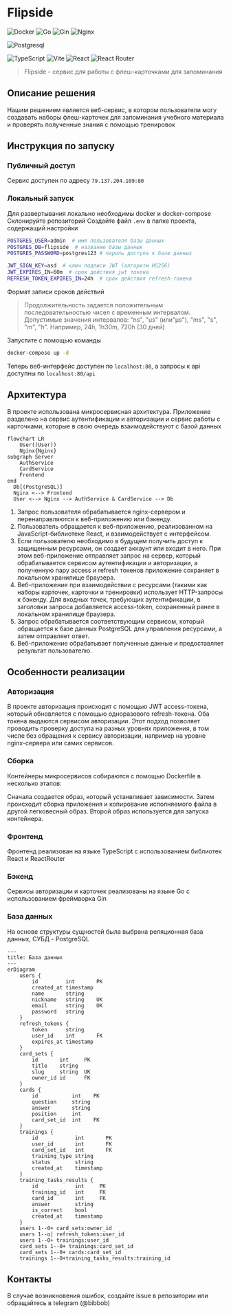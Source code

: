 # Flipside

![Docker](https://img.shields.io/badge/docker-%230db7ed.svg?style=for-the-badge&logo=docker&logoColor=white) ![Go](https://img.shields.io/badge/go-%2300ADD8.svg?style=for-the-badge&logo=go&logoColor=white) ![Gin](https://img.shields.io/badge/gin-%23008ECF.svg?style=for-the-badge&logo=gin&logoColor=white) ![Nginx](https://img.shields.io/badge/nginx-%23009639.svg?style=for-the-badge&logo=nginx&logoColor=white)

![Postgresql](https://img.shields.io/badge/postgresql-%23316192.svg?style=for-the-badge&logo=postgresql&logoColor=white)

![TypeScript](https://img.shields.io/badge/typescript-%23007ACC.svg?style=for-the-badge&logo=typescript&logoColor=white) ![Vite](https://img.shields.io/badge/vite-%23646CFF.svg?style=for-the-badge&logo=vite&logoColor=white) ![React](https://img.shields.io/badge/react-%2320232a.svg?style=for-the-badge&logo=react&logoColor=%2361DAFB) ![React Router](https://img.shields.io/badge/React_Router-CA4245?style=for-the-badge&logo=react-router&logoColor=white)

> Flipside - сервис для работы с флеш-карточками для запоминания

## Описание решения

Нашим решением является веб-сервис, в котором пользователи могу создавать наборы флеш-карточек для запоминания учебного
материала и проверять полученные знания с помощью тренировок

## Инструкция по запуску

### Публичный доступ

Сервис доступен по адресу `79.137.204.109:80`

### Локальный запуск

Для развертывания локально необходимы docker и docker-compose
Склонируйте репозиторий
Создайте файл `.env` в папке проекта, содержащий настройки

```bash
POSTGRES_USER=admin  # имя пользователя базы данных
POSTGRES_DB=flipside  # название базы данных
POSTGRES_PASSWORD=postgres123 # пароль доступа к базе данных

JWT_SIGN_KEY=asd  # ключ подписи JWT (алгоритм HS256)
JWT_EXPIRES_IN=60m  # срок действия jwt токена
REFRESH_TOKEN_EXPIRES_IN=24h  # срок действия refresh-токена
```

Формат записи сроков действий

> Продолжительность задается положительным последовательностью чисел с временным интервалом. Допустимые значения
> интервалов: "ns", "us" (или"µs"), "ms", "s", "m", "h". Например, 24h, 1h30m, 720h (30 дней)

Запустите с помощью команды

```bash
docker-compose up -d
```

Теперь веб-интерфейс доступен по `localhost:80`, а запросы к api доступны по `localhost:80/api`

## Архитектура

В проекте использована микросервисная архитектура. Приложение разделено на сервис аутентификации и авторизации и сервис
работы с карточками, которые в свою очередь взаимодействуют с базой данных

```mermaid
flowchart LR
	User((User))
	Nginx{Nginx}
subgraph Server
	AuthService
	CardService
	Frontend
end
  Db[(PostgreSQL)]
  Nginx <--> Frontend
  User <--> Nginx --> AuthService & CardService --> Db
```

1. Запрос пользователя обрабатывается nginx-сервером и перенаправляются к веб-приложению или бэкенду.
2. Пользователь обращается к веб-приложению, реализованном на JavaScript-библиотеке React, и взаимодействует с
   интерфейсом.
3. Если пользователю необходимо в будущем получить доступ к защищенным ресурсами, он создает аккаунт или входит в него.
   При этом веб-приложение отправляет запрос на сервер, который обрабатывается сервисом аутентификации и авторизации, а
   полученную пару access и refresh токенов приложение сохраняет в локальном хранилище браузера.
4. Веб-приложение при взаимодействии с ресурсами (такими как наборы карточек, карточки и тренировки) использует
   HTTP-запросы к бэкенду. Для входных точек, требующих аутентификации, в заголовки запроса добавляется access-token,
   сохраненный ранее в локальном хранилище браузера.
5. Запрос обрабатывается соответствующим сервисом, который обращается к базе данных PostgreSQL для управления ресурсами,
   а затем отправляет ответ.
6. Веб-приложение обрабатывает полученные данные и предоставляет результат пользователю.

## Особенности реализации

### Авторизация

В проекте авторизация происходит с помощью JWT access-токена, который обновляется с помощью одноразового refresh-токена.
Оба токена выдаются сервисом авторизации. Этот подход позволяет проводить проверку доступа на разных уровнях приложения,
в том числе без обращения к сервису авторизации, например на уровне nginx-сервера или самих сервисов.

### Сборка
Контейнеры микросервисов собираются с помощью Dockerfile в несколько этапов:

Сначала создается образ, который устанвливает зависимости.
Затем происходит сборка приложения и копирование исполняемого файла в другой легковесный образ.
Второй образ используется для запуска контейнера.

### Фронтенд

Фронтенд реализован на языке TypeScript с использованием библиотек React и ReactRouter

### Бэкенд

Сервисы авторизации и карточек реализованы на языке Go с использованием фреймворка Gin

### База данных

На основе структуры сущностей была выбрана реляционная база данных, СУБД - PostgreSQL

```mermaid
---
title: База данных
---
erDiagram
    users {
        id         int       PK
        created_at timestamp
        name       string
        nickname   string    UK
        email      string    UK
        password   string       
    }
    refresh_tokens {
        token      string
        user_id    int       FK
        expires_at timestamp
    }
    card_sets {
        id       int     PK
        title    string
        slug     string  UK
        owner_id id      FK
    }
    cards {
        id           int    PK
        question     string
        answer       string
        position     int
        card_set_id  int    FK
    }
    trainings {
        id            int       PK
        user_id       int       FK
        card_set_id   int       FK
        training_type string
		status        string 
        created_at    timestamp
    }
    training_tasks_results {
        id            int     PK
        training_id   int     FK
        card_id       int     FK
        answer        string
        is_correct    bool
        created_at    timestamp
    }
    users 1--0+ card_sets:owner_id
    users 1--o| refresh_tokens:user_id
    users 1--0+ trainings:user_id
    card_sets 1--0+ trainings:card_set_id
    card_sets 1--0+ cards:card_set_id
    trainings 1--0+training_tasks_results:training_id
```

## Контакты

В случае возникновения ошибок, создайте issue в репозитории или обращайтесь в telegram (@bibbob)
